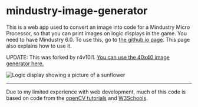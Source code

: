 # mindustry-image-generator
This is a web app used to convert an image into code for a Mindustry Micro Processor, so that you can print images on logic displays in the game. You need to have Mindustry 6.0. To use this, go to [the github.io page](https://sudobeans.github.io/mindustry-image-generator/). This page also explains how to use it.

UPDATE: This was forked by r4v10l1. [You can use the 40x40 image generator here.](https://github.com/r4v10l1/mindustry-image-generator)

![Logic display showing a picture of a sunflower](working-picture.png "Generated using this web app")

------

Due to my limited experience with web development, much of this code is based on code from the [openCV tutorials](https://docs.opencv.org/3.4/d5/d10/tutorial_js_root.html) and [W3Schools](https://www.w3schools.com/default.asp).
